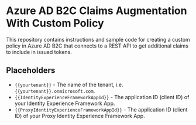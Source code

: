 # Azure AD B2C Claims Augmentation With Custom Policy

This repository contains instructions and sample code for creating a custom policy in Azure AD B2C that connects to a REST API to get additional claims to include in issued tokens.

## Placeholders

- `{{yourtenant}}` - The name of the tenant, i.e. `{{yourtenant}}.onmicrosoft.com`.
- `{{IdentityExperienceFrameworkAppId}}` - The application ID (client ID) of your Identity Experience Framework App.
- `{{ProxyIdentityExperienceFrameworkAppId}}` - The application ID (client ID) of your Proxy Identity Experience Framework App.
